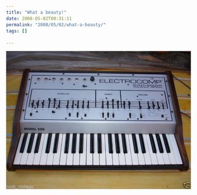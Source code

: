 ```yaml
---
title: "What a beauty!"
date: 2008-05-02T00:31:11
permalink: "2008/05/02/what-a-beauty/"
tags: []

---
```

[![](/images/blog/2008/06/fbeb_3.jpg "fbeb_3")](http://cgi.benl.ebay.be/EML-ELECTROCOMP-MODEL-500-analog-synthesizer-RARE_W0QQitemZ150254193798QQcmdZViewItemQQssPageNameZRSS:B:SRCH:BE:101 "http://cgi.benl.ebay.be/EML-ELECTROCOMP-MODEL-500-analog-synthesizer-RARE_W0QQitemZ150254193798QQcmdZViewItemQQssPageNameZRSS:B:SRCH:BE:101")

